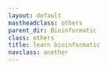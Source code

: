 ```yaml
---
layout: default
mastheadclass: others
parent_dir: Bioinformatic
class: others
title: learn bioinformatic
navclass: another
---
```

